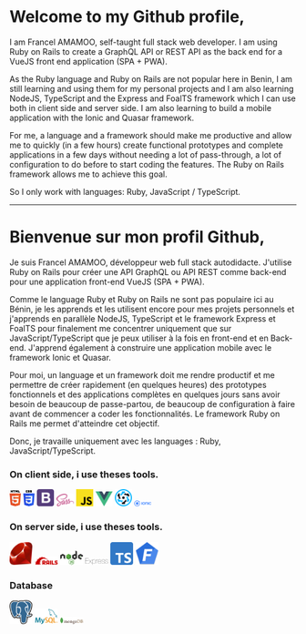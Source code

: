 # Welcome to my Github profile,

I am Francel AMAMOO, self-taught full stack web developer. I am using Ruby on Rails to create a GraphQL API or REST API as the back end for a VueJS front end application (SPA + PWA).

As the Ruby language and Ruby on Rails are not popular here in Benin, I am still learning and using them for my personal projects and I am also learning NodeJS, TypeScript and the Express and FoalTS framework which I can use both in client side and server side. I am also learning to build a mobile application with the Ionic and Quasar framework.

For me, a language and a framework should make me productive and allow me to quickly (in a few hours) create functional prototypes and complete applications in a few days without needing a lot of pass-through, a lot of configuration to do before to start coding the features. The Ruby on Rails framework allows me to achieve this goal.

So I only work with languages: Ruby, JavaScript / TypeScript.

-----------------------

# Bienvenue sur mon profil Github,

Je suis Francel AMAMOO, développeur web full stack autodidacte. J'utilise Ruby on Rails pour créer une API GraphQL ou API REST comme back-end pour une application front-end VueJS (SPA + PWA).

Comme le language Ruby et Ruby on Rails ne sont pas populaire ici au Bénin, je les apprends et les utilisent encore pour mes projets personnels et j'apprends en parallèle NodeJS, TypeScript et le framework Express et FoalTS pour finalement me concentrer uniquement que sur JavaScript/TypeScript que je peux utiliser à la fois en front-end et en Back-end. J'apprend également à construire une application mobile avec le framework Ionic et Quasar.

Pour moi, un language et un framework doit me rendre productif et me permettre de créer rapidement (en quelques heures) des prototypes fonctionnels et des applications complètes en quelques jours sans avoir besoin de beaucoup de passe-partou, de beaucoup de configuration à faire avant de commencer a coder les fonctionnalités. Le framework Ruby on Rails me permet d'atteindre cet objectif.

Donc, je travaille uniquement avec les languages : Ruby, JavaScript/TypeScript.

### On client side, i use theses tools.

<div>
  <img src ="./images/html-5.svg" alt="HTML5 logo" width="4%" title='HTML5'/>
  <img src ="./images/css-3.svg" alt="CSS3 logo" width="4%" title='CSS3'/>
  <img src ="./images/bootstrap.svg" alt="Bootstrap logo" width="6%" title='Bootstrap'/>
  <img src ="./images/sass.svg" alt="Sass logo" width="6%" title='Sass'/>
  <img src ="./images/javascript.svg" alt="JavaScript logo" width="6%" title='JavaScript'/>
  <img src ="./images/vuejs-seeklogo.com.svg" alt="VueJS logo" width="6%" title='VueJS'/>
  <img src ="./images/quasar-logo.svg" alt="Quasar logo" width="6%" title='Quasar'/>
  <img src ="./images/512px-Ionic_Logo.svg.png" alt="Ionic logo" width="6%" title='Ionic'/>
<div> 

### On server side, i use theses tools.

<div>
  <img src ="./images/Ruby_logo.svg" alt="Ruby logo" width="8%" title='Ruby'/>
  <img src ="./images/Ruby_On_Rails_Logo.svg" alt="Ruby on Rails logo" width="8%" title='Ruby on Rails'/>
  <img src ="./images/nodejs.svg" alt="Node logo" width="8%" title='Nodejs'/>
  <img src ="./images/express.svg" alt="Express logo" width="8%" title='Express'/>
  <img src ="./images/Typescript_logo_2020.svg" alt="TypeScript logo" width="8%" title='TypeScript'/>
  <img src ="./images/logo.png" alt="FoalTS logo" width="8%" title='FoalTS'/>
  <!-- <img src ="./images/logo (1).png" alt="Elixir logo" width="8%" title='Elixir'/>
  <img src ="./images/phoenix-78c0fd3233522383ea9093ef877c8851.png" alt="Elixir logo" width="8%" title='Phoenix'/>
  <img src ="./images/python.svg" alt="Python logo" width="8%" title='Python'/>
  <img src ="./images/django.svg" alt="Django logo" width="8%" title='Django'/> -->
</div>

### Database

<div>
  <img src ="./images/PostgreSQL_logo.3colors.svg" alt="PostgreSQL logo" width="8%" title='PostgreSQL'/>
  <img src ="./images/logo-mysql-170x115.png" alt="MySQL logo" width="8%" title='MySQL'/>
  <img src ="./images/mongodb.svg" alt="D3 logo" width="8%" title='MongoDB'/>
</div>

<!--
### Tools

<div>
  <img src ="./images/figma.svg" alt="Figma logo" width="8%" title='Figma'/>
  <img src ="./images/visual-studio-code.svg" alt="VS Code logo" width="8%" title='Visual Studio Code'/>
  <img src ="./images/git.svg" alt="Git logo" width="8%" title='Git'/>
  <img src ="./images/eslint.svg" alt="ESLint logo" width="8%" title='ESLint'/>
  <img src ="./images/webpack.svg" alt="Webpack logo" width="8%" title='Webpack'/>
  <img src ="./images/nodemon.svg" alt="Nodemon logo" width="8%" title='Nodemon'/> 
</div>
-->

<!-- ## Tech Stacks
- MEEN Stack
- MERN Stack
- JAM Stack
- MRF Stack
 -->

<!--
---
<small> _I am a lifelong learner and I love teaching and inspiring people_. </small>
-->

<!--
### Hi there 👋

I am Francel AMAMOO. I am a Ruby On Rails back-end developer.
Ruby is the language that makes me more productive and is my primary backend programming language. I write very often Ruby and JavaScript code. I also have little front-end skills in JavaScript and Vuejs and little skills in Nodejs.
I am currently more learnning JavaScript, TypeScript and Nodejs and i'm looking for new opportunities.
  

**francelwebdev/francelwebdev** is a ✨ _special_ ✨ repository because its `README.md` (this file) appears on your GitHub profile.

Here are some ideas to get you started:

- 🔭 I’m currently working on ...
- 🌱 I’m currently learning ...
- 👯 I’m looking to collaborate on ...
- 🤔 I’m looking for help with ...
- 💬 Ask me about ...
- 📫 How to reach me: ...
- 😄 Pronouns: ...
- ⚡ Fun fact: ...
-->
